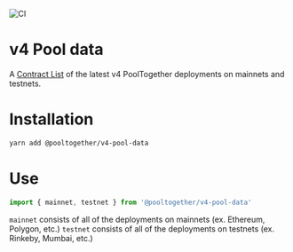 ![CI](https://github.com/pooltogether/v4-pool-data/actions/workflows/main.yml/badge.svg)

# v4 Pool data

A [Contract List](https://github.com/pooltogether/contract-list-schema) of the latest v4 PoolTogether deployments on mainnets and testnets.

# Installation

```bash
yarn add @pooltogether/v4-pool-data
```

# Use

```js
import { mainnet, testnet } from '@pooltogether/v4-pool-data'
```

`mainnet` consists of all of the deployments on mainnets (ex. Ethereum, Polygon, etc.)
`testnet` consists of all of the deployments on testnets (ex. Rinkeby, Mumbai, etc.)

